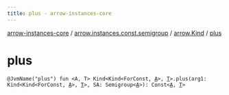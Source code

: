 ```yaml
---
title: plus - arrow-instances-core
---
```


[arrow-instances-core](../../index.html) / [arrow.instances.const.semigroup](../index.html) / [arrow.Kind](index.html) / [plus](./plus.html)

# plus

`@JvmName("plus") fun <A, T> Kind<Kind<ForConst, `[`A`](plus.html#A)`>, `[`T`](plus.html#T)`>.plus(arg1: Kind<Kind<ForConst, `[`A`](plus.html#A)`>, `[`T`](plus.html#T)`>, SA: Semigroup<`[`A`](plus.html#A)`>): Const<`[`A`](plus.html#A)`, `[`T`](plus.html#T)`>`